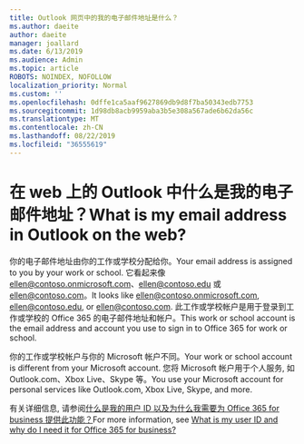 ```yaml
---
title: Outlook 网页中的我的电子邮件地址是什么？
ms.author: daeite
author: daeite
manager: joallard
ms.date: 6/13/2019
ms.audience: Admin
ms.topic: article
ROBOTS: NOINDEX, NOFOLLOW
localization_priority: Normal
ms.custom: ''
ms.openlocfilehash: 0dffe1ca5aaf9627869db9d8f7ba50343edb7753
ms.sourcegitcommit: 1d98db8acb9959aba3b5e308a567ade6b62da56c
ms.translationtype: MT
ms.contentlocale: zh-CN
ms.lasthandoff: 08/22/2019
ms.locfileid: "36555619"
---
```

# <a name="what-is-my-email-address-in-outlook-on-the-web"></a><span data-ttu-id="1eaef-102">在 web 上的 Outlook 中什么是我的电子邮件地址？</span><span class="sxs-lookup"><span data-stu-id="1eaef-102">What is my email address in Outlook on the web?</span></span>

<span data-ttu-id="1eaef-103">你的电子邮件地址由你的工作或学校分配给你。</span><span class="sxs-lookup"><span data-stu-id="1eaef-103">Your email address is assigned to you by your work or school.</span></span> <span data-ttu-id="1eaef-104">它看起来像 ellen@contoso.onmicrosoft.com、ellen@contoso.edu 或 ellen@contoso.com。</span><span class="sxs-lookup"><span data-stu-id="1eaef-104">It looks like ellen@contoso.onmicrosoft.com, ellen@contoso.edu, or ellen@contoso.com.</span></span> <span data-ttu-id="1eaef-105">此工作或学校帐户是用于登录到工作或学校的 Office 365 的电子邮件地址和帐户。</span><span class="sxs-lookup"><span data-stu-id="1eaef-105">This work or school account is the email address and account you use to sign in to Office 365 for work or school.</span></span>

<span data-ttu-id="1eaef-106">你的工作或学校帐户与你的 Microsoft 帐户不同。</span><span class="sxs-lookup"><span data-stu-id="1eaef-106">Your work or school account is different from your Microsoft account.</span></span> <span data-ttu-id="1eaef-107">您将 Microsoft 帐户用于个人服务, 如 Outlook.com、Xbox Live、Skype 等。</span><span class="sxs-lookup"><span data-stu-id="1eaef-107">You use your Microsoft account for personal services like Outlook.com, Xbox Live, Skype, and more.</span></span>

<span data-ttu-id="1eaef-108">有关详细信息, 请参阅[什么是我的用户 ID 以及为什么我需要为 Office 365 for business 提供此功能？](https://support.office.com/article/37da662b-5da6-4b56-a091-2731b2ecc8b4)</span><span class="sxs-lookup"><span data-stu-id="1eaef-108">For more information, see [What is my user ID and why do I need it for Office 365 for business?](https://support.office.com/article/37da662b-5da6-4b56-a091-2731b2ecc8b4)</span></span>